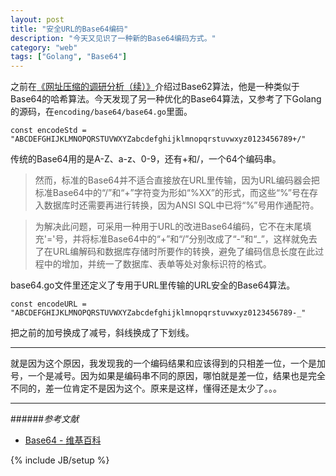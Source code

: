 ```yaml
---
layout: post
title: "安全URL的Base64编码"
description: "今天又见识了一种新的Base64编码方式。"
category: "web"
tags: ["Golang", "Base64"]
---
```

 
之前在[《网址压缩的调研分析（续）》](http://blog.cyeam.com/web/2014/07/25/short_url2/)介绍过Base62算法，他是一种类似于Base64的哈希算法。今天发现了另一种优化的Base64算法，又参考了下Golang的源码，在`encoding/base64/base64.go`里面。

	const encodeStd = "ABCDEFGHIJKLMNOPQRSTUVWXYZabcdefghijklmnopqrstuvwxyz0123456789+/"

传统的Base64用的是A-Z、a-z、0-9，还有+和/，一个64个编码串。

> 然而，标准的Base64并不适合直接放在URL里传输，因为URL编码器会把标准Base64中的“/”和“+”字符变为形如“%XX”的形式，而这些“%”号在存入数据库时还需要再进行转换，因为ANSI SQL中已将“%”号用作通配符。

> 为解决此问题，可采用一种用于URL的改进Base64编码，它不在末尾填充'='号，并将标准Base64中的“+”和“/”分别改成了“-”和“_”，这样就免去了在URL编解码和数据库存储时所要作的转换，避免了编码信息长度在此过程中的增加，并统一了数据库、表单等处对象标识符的格式。

base64.go文件里还定义了专用于URL里传输的URL安全的Base64算法。

	const encodeURL = "ABCDEFGHIJKLMNOPQRSTUVWXYZabcdefghijklmnopqrstuvwxyz0123456789-_"

把之前的加号换成了减号，斜线换成了下划线。

---

就是因为这个原因，我发现我的一个编码结果和应该得到的只相差一位，一个是加号，一个是减号。因为如果是编码串不同的原因，哪怕就是差一位，结果也是完全不同的，差一位肯定不是因为这个。原来是这样，懂得还是太少了。。。

---

######*参考文献*
+ [Base64 - 维基百科](http://zh.wikipedia.org/wiki/Base64)

 
{% include JB/setup %}